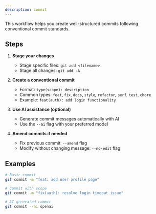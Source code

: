 ```yaml
---
description: commit
---
```




This workflow helps you create well-structured commits following conventional commit standards.

## Steps

1. **Stage your changes**
   - Stage specific files: `git add <filename>`
   - Stage all changes: `git add -A`

2. **Create a conventional commit**
   - Format: `type(scope): description`
   - Common types: `feat`, `fix`, `docs`, `style`, `refactor`, `perf`, `test`, `chore`
   - Example: `feat(auth): add login functionality`

3. **Use AI assistance (optional)**
   - Generate commit messages automatically with AI
   - Use the `--ai` flag with your preferred model

4. **Amend commits if needed**
   - Fix previous commit: `--amend` flag
   - Modify without changing message: `--no-edit` flag

## Examples

```bash
# Basic commit
git commit -m "feat: add user profile page"

# Commit with scope
git commit -m "fix(auth): resolve login timeout issue"

# AI-generated commit
git commit --ai openai
```

